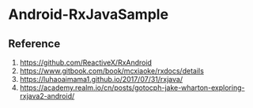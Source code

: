 # Android-RxJavaSample

## Reference
1. https://github.com/ReactiveX/RxAndroid
1. https://www.gitbook.com/book/mcxiaoke/rxdocs/details
1. https://luhaoaimama1.github.io/2017/07/31/rxjava/
1. https://academy.realm.io/cn/posts/gotocph-jake-wharton-exploring-rxjava2-android/
